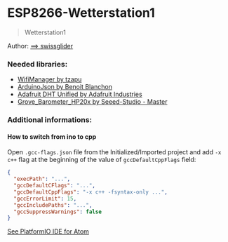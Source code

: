 



# ESP8266-Wetterstation1
> Wetterstation1

Author: [==> swissglider](https://github.com/swissglider)



### Needed libraries:
- [WifiManager by tzapu](https://github.com/tzapu/WiFiManager.git)
- [ArduinoJson by Benoit Blanchon](https://github.com/bblanchon/ArduinoJson.git)
- [Adafruit DHT Unified by Adafruit Industries](https://github.com/adafruit/Adafruit_DHT_Unified.git)
- [Grove_Barometer_HP20x by Seeed-Studio - Master](https://github.com/Seeed-Studio/Grove_Barometer_HP20x/archive/master.zip)

### Additional informations:
#### How to switch from ino to cpp
Open `.gcc-flags.json` file from the Initialized/Imported project and add `-x c++` flag at the beginning of the value of `gccDefaultCppFlags` field:
```json
{
  "execPath": "...",
  "gccDefaultCFlags": "...",
  "gccDefaultCppFlags": "-x c++ -fsyntax-only ...",
  "gccErrorLimit": 15,
  "gccIncludePaths": "...",
  "gccSuppressWarnings": false
}
```

[See PlatformIO IDE for Atom ](http://docs.platformio.org/en/latest/ide/atom.html#ide-atom-knownissues-sclarduino-manually)
